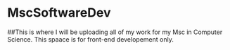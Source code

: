# MscSoftwareDev

##This is where I will be uploading all of my work for my Msc in Computer Science. This spaace is for front-end developement only.
